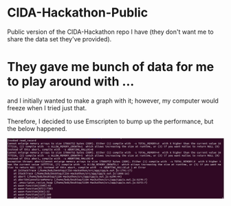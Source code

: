 # CIDA-Hackathon-Public
Public version of the CIDA-Hackathon repo I have (they don't want me to share the data set they've provided).

# They gave me bunch of data for me to play around with ...
and I initially wanted to make a graph with it; however,
my computer would freeze when I tried just that.

Therefore, I decided to use Emscripten to bump up the performance,
but the below happened.

![Image description](https://github.com/dlee67/CIDA-Hackathon-Public/blob/master/error.jpeg)
